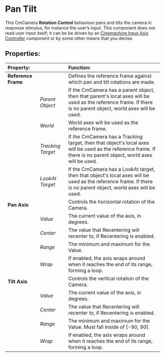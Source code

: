 # Pan Tilt

This CmCamera __Rotation Control__ behaviour pans and tilts the camera in response stimulus, for instance the user’s input.  This component does not read user input itself; it can be be driven by an [Cinemachine Input Axis Controller](CinemachineInputAxisController.md) component or by some other means that you devise.

## Properties:

| **Property:** || **Function:** |
|:---|:---|:---|
| __Reference Frame__ || Defines the reference frame against which pan and tilt rotations are made.  |
| | _Parent Object_ | If the CmCamera has a parent object, then that parent's local axes will be used as the reference frame.  If there is no parent object, world axes will be used. |
| | _World_ | World axes will be used as the reference frame. |
| | _Tracking Target_ | If the CmCamera has a Tracking target, then that object's local axes will be used as the reference frame.  If there is no parent object, world axes will be used. |
| | _LookAt Target_ | If the CmCamera has a LookAt target, then that object's local axes will be used as the reference frame.  If there is no parent object, world axes will be used. |
| __Pan Axis__ || Controls the horizontal rotation of the Camera.  |
| | _Value_ | The current value of the axis, in degrees. |
| | _Center_ | The value that Recentering will recenter to, if Recentering is enabled. |
| | _Range_ | The minimum and maximum for the Value. |
| | _Wrap_ | If enabled, the axis wraps around when it reaches the end of its range, forming a loop. |
| __Tilt Axis__ || Controls the vertical rotation of the Camera.  |
| | _Value_ | The current value of the axis, in degrees. |
| | _Center_ | The value that Recentering will recenter to, if Recentering is enabled. |
| | _Range_ | The minimum and maximum for the Value. Must fall inside of [-90, 90]. |
| | _Wrap_ | If enabled, the axis wraps around when it reaches the end of its range, forming a loop. |

